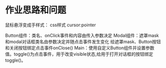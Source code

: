 # 作业思路和问题
鼠标悬浮变成手样式：
css样式
cursor:pointer

Button组件：类名、onClick事件和内容由传入参数决定
Modal组件：遮罩mask和modal对话框类名由参数决定并随点击事件发生变化 给遮罩mask、Button按钮和关闭按钮绑定点击事件onClose()
Main：使用自定义Button组件并设置参数值。toggle()为点击事件，用于改变visible状态,给用于打开对话框的按钮绑定toggle()。
